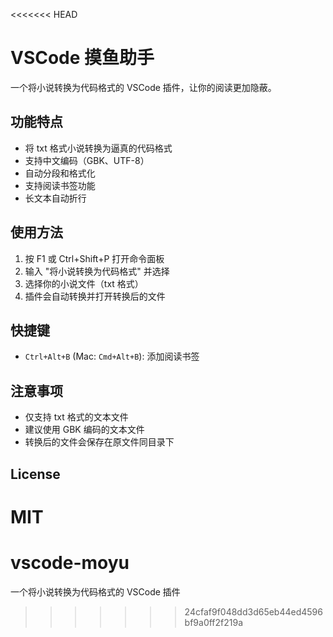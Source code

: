 <<<<<<< HEAD
# VSCode 摸鱼助手

一个将小说转换为代码格式的 VSCode 插件，让你的阅读更加隐蔽。

## 功能特点

- 将 txt 格式小说转换为逼真的代码格式
- 支持中文编码（GBK、UTF-8）
- 自动分段和格式化
- 支持阅读书签功能
- 长文本自动折行

## 使用方法

1. 按 F1 或 Ctrl+Shift+P 打开命令面板
2. 输入 "将小说转换为代码格式" 并选择
3. 选择你的小说文件（txt 格式）
4. 插件会自动转换并打开转换后的文件

## 快捷键

- `Ctrl+Alt+B` (Mac: `Cmd+Alt+B`): 添加阅读书签

## 注意事项

- 仅支持 txt 格式的文本文件
- 建议使用 GBK 编码的文本文件
- 转换后的文件会保存在原文件同目录下

## License

MIT
=======
# vscode-moyu
一个将小说转换为代码格式的 VSCode 插件
>>>>>>> 24cfaf9f048dd3d65eb44ed4596bf9a0ff2f219a
